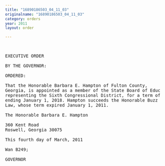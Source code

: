 ```yaml
---
title: "16890186503_04_11_03"
originalname: "16890186503_04_11_03"
category: orders
year: 2011
layout: order

---
```

<pre>
 

EXECUTIVE ORDER

BY THE GOVERNOR:

ORDERED:

That the Honorable Barbara E. Hampton of Fulton County,
Georgia, is appointed as a member of the State Board of Education
representing the Sixth Congressional District, for a term of ofﬁce
ending January 1, 2018. Hampton succeeds the Honorable Buzz
Law, whose term expired January 1, 2011.

The Honorable Barbara E. Hampton

360 Kent Road
Roswell, Georgia 30075

This fourth day of March, 2011

Wan B249;

GOVERNOR

</pre>
